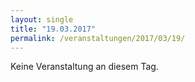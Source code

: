 ```yaml
---
layout: single
title: "19.03.2017"
permalink: /veranstaltungen/2017/03/19/
---
```


Keine Veranstaltung an diesem Tag.
